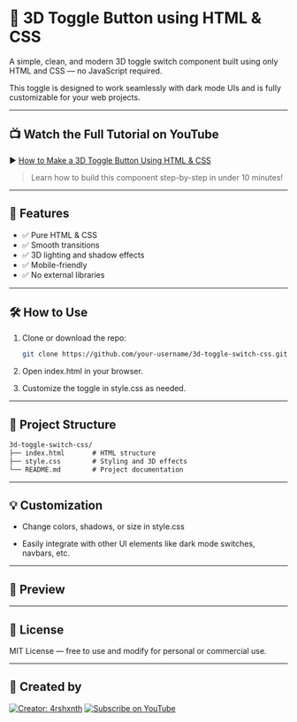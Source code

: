 # 🔘 3D Toggle Button using HTML & CSS

A simple, clean, and modern 3D toggle switch component built using only HTML and CSS — no JavaScript required.

This toggle is designed to work seamlessly with dark mode UIs and is fully customizable for your web projects.

---

## 📺 Watch the Full Tutorial on YouTube

▶️ [How to Make a 3D Toggle Button Using HTML & CSS](https://www.youtube.com/watch?v=YOUR_VIDEO_ID)

> Learn how to build this component step-by-step in under 10 minutes!

---

## 🚀 Features

- ✅ Pure HTML & CSS
- ✅ Smooth transitions
- ✅ 3D lighting and shadow effects
- ✅ Mobile-friendly
- ✅ No external libraries

---

## 🛠️ How to Use

1. Clone or download the repo:
   ```bash
   git clone https://github.com/your-username/3d-toggle-switch-css.git
   ```
2. Open index.html in your browser.

3. Customize the toggle in style.css as needed.

---

## 📁 Project Structure
```markdown
3d-toggle-switch-css/
├── index.html       # HTML structure
├── style.css        # Styling and 3D effects
└── README.md        # Project documentation
```

---

## 💡 Customization

- Change colors, shadows, or size in style.css

- Easily integrate with other UI elements like dark mode switches, navbars, etc.

---

## 📸 Preview


---

## 📄 License

MIT License — free to use and modify for personal or commercial use.

---

## 🙌 Created by

[![Creator: 4rshxnth](https://img.shields.io/badge/Made%20By-CodeWithAK-blueviolet?style=for-the-badge)](https://github.com/4rshxnth)
[![Subscribe on YouTube](https://img.shields.io/badge/Subscribe-Youtube-red?style=for-the-badge&logo=youtube)](https://www.youtube.com/@CodeWithAK-dev)


